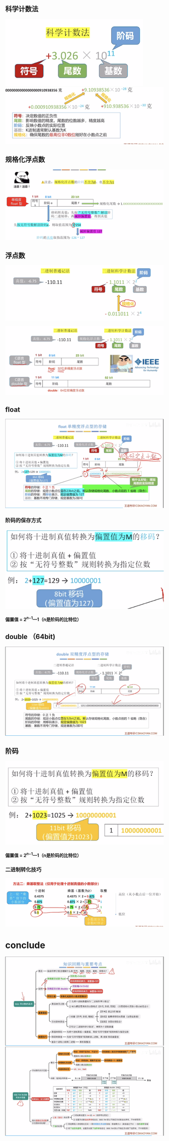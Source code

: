 

## 科学计数法
![输入图片说明](/imgs/2025-08-04/6woiaIutcc4PygFo.png)
![输入图片说明](/imgs/2025-08-04/aaLaqsduDRBOnaU5.png)
## 规格化浮点数
![输入图片说明](/imgs/2025-08-04/6jgenzI5T6w8a989.png)
## 浮点数
![输入图片说明](/imgs/2025-08-04/nj7aXfGvoSRZYFn6.png)

![输入图片说明](/imgs/2025-08-04/RqnxalD6WRL4I05z.png)
## float
![输入图片说明](/imgs/2025-08-04/54VkyqpFNS8sMgJH.png)
### 阶码的保存方式
![输入图片说明](/imgs/2025-08-04/yKdUAhONGsLGaWmp.png)
#### 偏置值	=	2$^n$$^-$$^1$—1（n是阶码的比特位）

## double （64bit)
![输入图片说明](/imgs/2025-08-04/2xXggVSccur8t9uk.png)
## 阶码
![输入图片说明](/imgs/2025-08-04/6x1GRyG4qtHsxm4t.png)
#### 偏置值	=	2$^n$$^-$$^1$—1（n是阶码的比特位）

### 二进制转化技巧
![输入图片说明](/imgs/2025-08-04/CNrduMJ53Sjhx7eE.png)

# conclude
![输入图片说明](/imgs/2025-08-04/ipMuUDNC8q5OXNxn.png)
![输入图片说明](/imgs/2025-08-04/6M1hlXUUwQZH5Rye.png)
<!--stackedit_data:
eyJoaXN0b3J5IjpbMTc1Njc4Mzc1NF19
-->